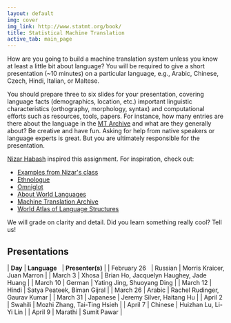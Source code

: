```yaml
---
layout: default
img: cover
img_link: http://www.statmt.org/book/
title: Statistical Machine Translation
active_tab: main_page 
---
```


How are you going to build a machine translation system unless you know at
least a little bit about language? You will be required to give 
a short presentation (~10 minutes) on a particular language, 
e.g., Arabic, Chinese, Czech, Hindi, Italian, or Maltese.

You should prepare three to six slides for your presentation, covering
language facts (demographics, location, etc.) important linguistic 
characteristics (orthography, morphology, syntax) and computational efforts 
such as resources, tools, papers. For instance,  how many entries are there
about the language in the [MT Archive](http://www.mt-archive.info/) 
and what are they generally about? Be creative and have fun. 
Asking for help from native speakers or language experts is great.
But you are ultimately responsible for the presentation.

[Nizar Habash](http://www.nizarhabash.com/) inspired this assignment.
For inspiration, check out:

* [Examples from Nizar's class](https://sites.google.com/site/comse6998machinetranslation/language-in-10-minutes)
* [Ethnologue](http://www.ethnologue.com/)
* [Omniglot](http://www.omniglot.com/)
* [About World Languages](http://www.aboutworldlanguages.com/)
* [Machine Translation Archive](http://www.mt-archive.info/)
* [World Atlas of Language Structures](http://wals.info/)

We will grade on clarity and detail. Did you learn 
something really cool? Tell us!

Presentations
-------------

| **Day**      | **Language**&nbsp;&nbsp; | **Presenter(s)** |
| February 26&nbsp;&nbsp;  | Russian  | Morris Kraicer, Juan Marron |
| March 3      | Xhosa    | Brian Ho, Jacquelyn Haughey, Jade Huang |
| March 10     | German   | Yating Jing, Shuoyang Ding |
| March 12     | Hindi    | Satya Peateek, Biman Gijral |
| March 26     | Arabic   | Rachel Rudinger, Gaurav Kumar |
| March 31     | Japanese | Jeremy Silver, Haitang Hu |
| April 2      | Swahili  |  Mozhi Zhang, Tai-Ting Hsieh |
| April 7      | Chinese  | Huizhan Lu, Li-Yi Lin |
| April 9      | Marathi  | Sumit Pawar |










